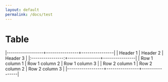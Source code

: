 ```yaml
---
layout: default
permalink: /docs/test
---
```


# Table

|------------------+----------------+----------------|
| Header 1         | Header 2       | Header 3       |
|:----------------:+----------------+----------------|
| Row 1 column 1   | Row 1 column 2 | Row 1 column 3 |
| Row 2 column 1   | Row 2 column 2 | Row 2 column 3 |
|------------------+----------------+----------------|
